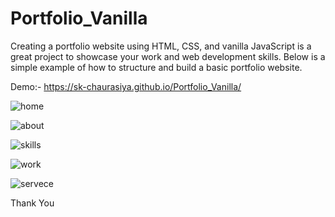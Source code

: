 # Portfolio_Vanilla
Creating a portfolio website using HTML, CSS, and vanilla JavaScript is a great project to showcase your work and web development skills. 
Below is a simple example of how to structure and build a basic portfolio website. 

Demo:- https://sk-chaurasiya.github.io/Portfolio_Vanilla/



![home](https://github.com/SK-Chaurasiya/Portfolio_Vanilla/assets/97239651/39352493-85d4-4885-b7aa-ea617473d787)


![about](https://github.com/SK-Chaurasiya/Portfolio_Vanilla/assets/97239651/facf78b2-c802-4a5c-8783-cf83af25298d)


![skills](https://github.com/SK-Chaurasiya/Portfolio_Vanilla/assets/97239651/90d08741-320a-47e6-a57d-8bc993bd698f)


![work](https://github.com/SK-Chaurasiya/Portfolio_Vanilla/assets/97239651/69f364da-ace4-4afc-9a5e-2f9dff17ddde)


![servece](https://github.com/SK-Chaurasiya/Portfolio_Vanilla/assets/97239651/3de3379b-ed9b-4933-b77b-950d97f4808a)


Thank You

